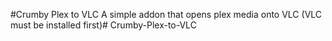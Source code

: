 #Crumby Plex to VLC
A simple addon that opens plex media onto VLC (VLC must be installed first)#   C r u m b y - P l e x - t o - V L C  
 